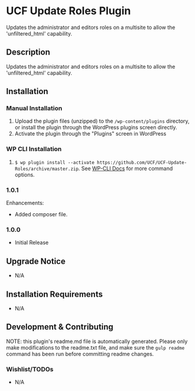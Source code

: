 # UCF Update Roles Plugin #

Updates the administrator and editors roles on a multisite to allow the 'unfiltered_html' capability.


## Description ##

Updates the administrator and editors roles on a multisite to allow the 'unfiltered_html' capability.


## Installation ##

### Manual Installation ###
1. Upload the plugin files (unzipped) to the `/wp-content/plugins` directory, or install the plugin through the WordPress plugins screen directly.
2. Activate the plugin through the "Plugins" screen in WordPress

### WP CLI Installation ###
1. `$ wp plugin install --activate https://github.com/UCF/UCF-Update-Roles/archive/master.zip`.  See [WP-CLI Docs](http://wp-cli.org/commands/plugin/install/) for more command options.

### 1.0.1 ###
Enhancements:
* Added composer file.

### 1.0.0 ###

* Initial Release

## Upgrade Notice ##

* N/A


## Installation Requirements ##

* N/A


## Development & Contributing ##

NOTE: this plugin's readme.md file is automatically generated.  Please only make modifications to the readme.txt file, and make sure the `gulp readme` command has been run before committing readme changes.

### Wishlist/TODOs ###

* N/A
